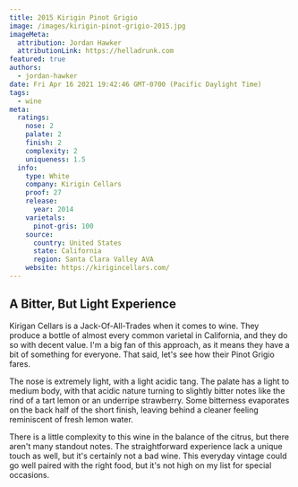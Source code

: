 ```yaml
---
title: 2015 Kirigin Pinot Grigio
image: /images/kirigin-pinot-grigio-2015.jpg
imageMeta:
  attribution: Jordan Hawker
  attributionLink: https://helladrunk.com
featured: true
authors:
  - jordan-hawker
date: Fri Apr 16 2021 19:42:46 GMT-0700 (Pacific Daylight Time)
tags:
  - wine
meta:    
  ratings:
    nose: 2
    palate: 2
    finish: 2
    complexity: 2
    uniqueness: 1.5
  info:
    type: White
    company: Kirigin Cellars
    proof: 27
    release:
      year: 2014
    varietals:
      pinot-gris: 100
    source:
      country: United States
      state: California
      region: Santa Clara Valley AVA
    website: https://kirigincellars.com/
---
```


## A Bitter, But Light Experience

Kirigan Cellars is a Jack-Of-All-Trades when it comes to wine. They produce a bottle of almost 
every common varietal in California, and they do so with decent value. I'm a big fan of this 
approach, as it means they have a bit of something for everyone. That said, let's see how their 
Pinot Grigio fares.

The nose is extremely light, with a light acidic tang. The palate has a light to medium body, 
with that acidic nature turning to slightly bitter notes like the rind of a tart lemon or an 
underripe strawberry. Some bitterness evaporates on the back half of the short finish, 
leaving behind a cleaner feeling reminiscent of fresh lemon water.

There is a little complexity to this wine in the balance of the citrus, but there aren't many 
standout notes. The straightforward experience lack a unique touch as well, but it's certainly 
not a bad wine. This everyday vintage could go well paired with the right food, but it's not 
high on my list for special occasions. 
